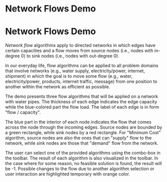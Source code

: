 <!--
 //////////////////////////////////////////////////////////////////////////////
 // @license
 // This file is part of yFiles for HTML 2.6.0.4.
 // Use is subject to license terms.
 //
 // Copyright (c) 2000-2024 by yWorks GmbH, Vor dem Kreuzberg 28,
 // 72070 Tuebingen, Germany. All rights reserved.
 //
 //////////////////////////////////////////////////////////////////////////////
-->
# Network Flows Demo

# Network Flows Demo

_Network flow_ algorithms apply to directed networks in which edges have certain capacities and a flow moves from source nodes (i.e., nodes with in-degree 0) to sink nodes (i.e., nodes with out-degree 0).

In our everyday life, flow algorithms can be applied to all problem domains that involve networks (e.g., water supply, electricity/power, internet, shipment) in which the goal is to move some flow (e.g., water, electricity/power, products, internet traffic, message) from one position to another within the network as efficient as possible.

The demo presents three flow algorithms that will be applied on a network with water pipes. The thickness of each edge indicates the edge capacity while the blue-colored part the flow load. The label of each edge is in form "flow / capacity".

The blue part in the interior of each node indicates the flow that comes across the node through the incoming edges. Source nodes are bounded by a green rectangle, while sink nodes by a red rectangle. For "Minimum Cost" algorithm, source nodes are also the ones that can "supply" flow to the network, while sink nodes are those that "demand" flow from the network.

The user can select one of the provided algorithms using the combo-box in the toolbar. The result of each algorithm is also visualized in the toolbar. In the case where for some reason, no feasible solution is found, the result will be -1. Possible changes to the flow due to another algorithm selection or user interaction are highlighted temporary with orange color.
